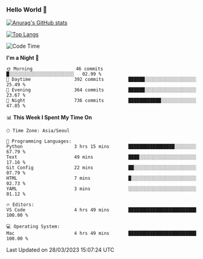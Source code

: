 ### Hello World 👋

[![Anurag's GitHub stats](https://github-readme-stats.vercel.app/api?username=taeho0888&show_icons=true&theme=dracula)](https://github.com/anuraghazra/github-readme-stats)

[![Top Langs](https://github-readme-stats.vercel.app/api/top-langs/?username=taeho0888&theme=dracula)](https://github.com/anuraghazra/github-readme-stats)
<!--
**taeho0888/taeho0888** is a ✨ _special_ ✨ repository because its `README.md` (this file) appears on your GitHub profile.

<!--START_SECTION:waka-->
![Code Time](http://img.shields.io/badge/Code%20Time-4%20hrs%2049%20mins-blue)

**I'm a Night 🦉** 

```text
🌞 Morning                46 commits          █░░░░░░░░░░░░░░░░░░░░░░░░   02.99 % 
🌆 Daytime                392 commits         ██████░░░░░░░░░░░░░░░░░░░   25.49 % 
🌃 Evening                364 commits         ██████░░░░░░░░░░░░░░░░░░░   23.67 % 
🌙 Night                  736 commits         ████████████░░░░░░░░░░░░░   47.85 % 
```


📊 **This Week I Spent My Time On** 

```text
🕑︎ Time Zone: Asia/Seoul

💬 Programming Languages: 
Python                   3 hrs 15 mins       █████████████████░░░░░░░░   67.79 % 
Text                     49 mins             ████░░░░░░░░░░░░░░░░░░░░░   17.16 % 
Git Config               22 mins             ██░░░░░░░░░░░░░░░░░░░░░░░   07.79 % 
HTML                     7 mins              █░░░░░░░░░░░░░░░░░░░░░░░░   02.73 % 
YAML                     3 mins              ░░░░░░░░░░░░░░░░░░░░░░░░░   01.12 % 

🔥 Editors: 
VS Code                  4 hrs 49 mins       █████████████████████████   100.00 % 

💻 Operating System: 
Mac                      4 hrs 49 mins       █████████████████████████   100.00 % 
```


 Last Updated on 28/03/2023 15:07:24 UTC
<!--END_SECTION:waka-->

<!-- 
Here are some ideas to get you started:

- 🔭 I’m currently working on ...
- 🌱 I’m currently learning ...
- 👯 I’m looking to collaborate on ...
- 🤔 I’m looking for help with ...
- 💬 Ask me about ...
- 📫 How to reach me: ...
- 😄 Pronouns: ...
- ⚡ Fun fact: ...
-->
